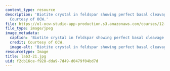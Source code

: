 ```yaml
---
content_type: resource
description: 'Biotite crystal in feldspar showing perfect basal cleavage: K(Mg,Fe)3(AlSi3O10)(OH)2.
  Courtesy of OCW.'
file: https://ol-ocw-studio-app-production.s3.amazonaws.com/courses/12-108-structure-of-earth-materials-fall-2004/f2cb16cef928dda97d49d0479f04bd7d_lab3-21.jpg
file_type: image/jpeg
image_metadata:
  caption: 'Biotite crystal in feldspar showing perfect basal cleavage: K(Mg,Fe)3(AlSi3O10)(OH)2.'
  credit: Courtesy of OCW.
  image-alt: 'Biotite crystal in feldspar showing perfect basal cleavage. '
resourcetype: Image
title: lab3-21.jpg
uid: f2cb16ce-f928-dda9-7d49-d0479f04bd7d
---
```

